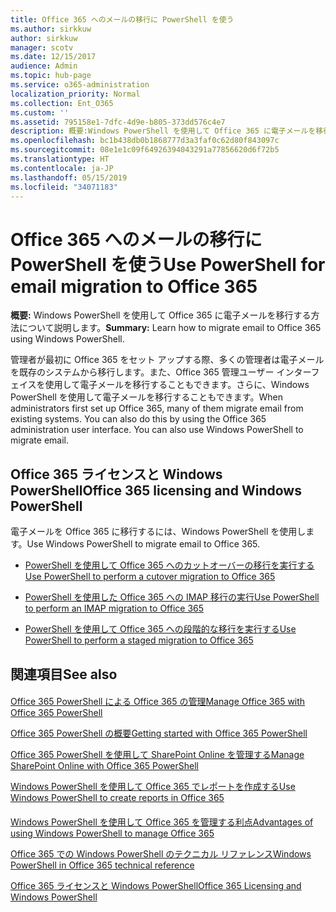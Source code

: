 ```yaml
---
title: Office 365 へのメールの移行に PowerShell を使う
ms.author: sirkkuw
author: sirkkuw
manager: scotv
ms.date: 12/15/2017
audience: Admin
ms.topic: hub-page
ms.service: o365-administration
localization_priority: Normal
ms.collection: Ent_O365
ms.custom: ''
ms.assetid: 795158e1-7dfc-4d9e-b805-373dd576c4e7
description: 概要:Windows PowerShell を使用して Office 365 に電子メールを移行する方法について説明します。
ms.openlocfilehash: bc1b438db0b1868777d3a3faf0c62d80f843097c
ms.sourcegitcommit: 08e1e1c09f64926394043291a77856620d6f72b5
ms.translationtype: HT
ms.contentlocale: ja-JP
ms.lasthandoff: 05/15/2019
ms.locfileid: "34071183"
---
```

# <a name="use-powershell-for-email-migration-to-office-365"></a><span data-ttu-id="6e106-103">Office 365 へのメールの移行に PowerShell を使う</span><span class="sxs-lookup"><span data-stu-id="6e106-103">Use PowerShell for email migration to Office 365</span></span>

 <span data-ttu-id="6e106-104">**概要:** Windows PowerShell を使用して Office 365 に電子メールを移行する方法について説明します。</span><span class="sxs-lookup"><span data-stu-id="6e106-104">**Summary:** Learn how to migrate email to Office 365 using Windows PowerShell.</span></span>
  
<span data-ttu-id="6e106-p101">管理者が最初に Office 365 をセット アップする際、多くの管理者は電子メールを既存のシステムから移行します。また、Office 365 管理ユーザー インターフェイスを使用して電子メールを移行することもできます。さらに、Windows PowerShell を使用して電子メールを移行することもできます。</span><span class="sxs-lookup"><span data-stu-id="6e106-p101">When administrators first set up Office 365, many of them migrate email from existing systems. You can also do this by using the Office 365 administration user interface. You can also use Windows PowerShell to migrate email.</span></span>
  
## <a name="office-365-licensing-and-windows-powershell"></a><span data-ttu-id="6e106-108">Office 365 ライセンスと Windows PowerShell</span><span class="sxs-lookup"><span data-stu-id="6e106-108">Office 365 licensing and Windows PowerShell</span></span>

<span data-ttu-id="6e106-109">電子メールを Office 365 に移行するには、Windows PowerShell を使用します。</span><span class="sxs-lookup"><span data-stu-id="6e106-109">Use Windows PowerShell to migrate email to Office 365.</span></span> 
  
- [<span data-ttu-id="6e106-110">PowerShell を使用して Office 365 へのカットオーバーの移行を実行する</span><span class="sxs-lookup"><span data-stu-id="6e106-110">Use PowerShell to perform a cutover migration to Office 365</span></span>](use-powershell-to-perform-a-cutover-migration-to-office-365.md)
    
- [<span data-ttu-id="6e106-111">PowerShell を使用した Office 365 への IMAP 移行の実行</span><span class="sxs-lookup"><span data-stu-id="6e106-111">Use PowerShell to perform an IMAP migration to Office 365</span></span>](use-powershell-to-perform-an-imap-migration-to-office-365.md)
    
- [<span data-ttu-id="6e106-112">PowerShell を使用して Office 365 への段階的な移行を実行する</span><span class="sxs-lookup"><span data-stu-id="6e106-112">Use PowerShell to perform a staged migration to Office 365</span></span>](use-powershell-to-perform-a-staged-migration-to-office-365.md)
    
## <a name="see-also"></a><span data-ttu-id="6e106-113">関連項目</span><span class="sxs-lookup"><span data-stu-id="6e106-113">See also</span></span>

#### 

[<span data-ttu-id="6e106-114">Office 365 PowerShell による Office 365 の管理</span><span class="sxs-lookup"><span data-stu-id="6e106-114">Manage Office 365 with Office 365 PowerShell</span></span>](manage-office-365-with-office-365-powershell.md)
  
[<span data-ttu-id="6e106-115">Office 365 PowerShell の概要</span><span class="sxs-lookup"><span data-stu-id="6e106-115">Getting started with Office 365 PowerShell</span></span>](getting-started-with-office-365-powershell.md)
  
[<span data-ttu-id="6e106-116">Office 365 PowerShell を使用して SharePoint Online を管理する</span><span class="sxs-lookup"><span data-stu-id="6e106-116">Manage SharePoint Online with Office 365 PowerShell</span></span>](manage-sharepoint-online-with-office-365-powershell.md)
  
[<span data-ttu-id="6e106-117">Windows PowerShell を使用して Office 365 でレポートを作成する</span><span class="sxs-lookup"><span data-stu-id="6e106-117">Use Windows PowerShell to create reports in Office 365</span></span>](use-windows-powershell-to-create-reports-in-office-365.md)
#### 

[<span data-ttu-id="6e106-118">Windows PowerShell を使用して Office 365 を管理する利点</span><span class="sxs-lookup"><span data-stu-id="6e106-118">Advantages of using Windows PowerShell to manage Office 365</span></span>](http://technet.microsoft.com/library/15144a50-453e-4cd5-befd-bc6736697967.aspx)
  
[<span data-ttu-id="6e106-119">Office 365 での Windows PowerShell のテクニカル リファレンス</span><span class="sxs-lookup"><span data-stu-id="6e106-119">Windows PowerShell in Office 365 technical reference</span></span>](http://technet.microsoft.com/library/10d5c66a-7579-4319-aaa5-7a5e21d49cea.aspx)
  
[<span data-ttu-id="6e106-120">Office 365 ライセンスと Windows PowerShell</span><span class="sxs-lookup"><span data-stu-id="6e106-120">Office 365 Licensing and Windows PowerShell</span></span>](http://technet.microsoft.com/library/6ca0e430-f7ba-4184-becf-14c6c5c8dde5.aspx)

